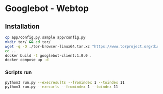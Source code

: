# Googlebot - Webtop

## Installation

```sh
cp app/config.py.sample app/config.py
mkdir tor/ && cd tor/
wget -q -O ./tor-browser-linux64.tar.xz "https://www.torproject.org/dist/torbrowser/13.0.15/tor-browser-linux-x86_64-13.0.15.tar.xz"
cd ..
docker build -t googlebot-client:1.0.0 .
docker compose up -d
```

### Scripts run

```sh
python3 run.py --execresults --fromindex 1 --toindex 11
python3 run.py --execurls --fromindex 1 --toindex 11
```
